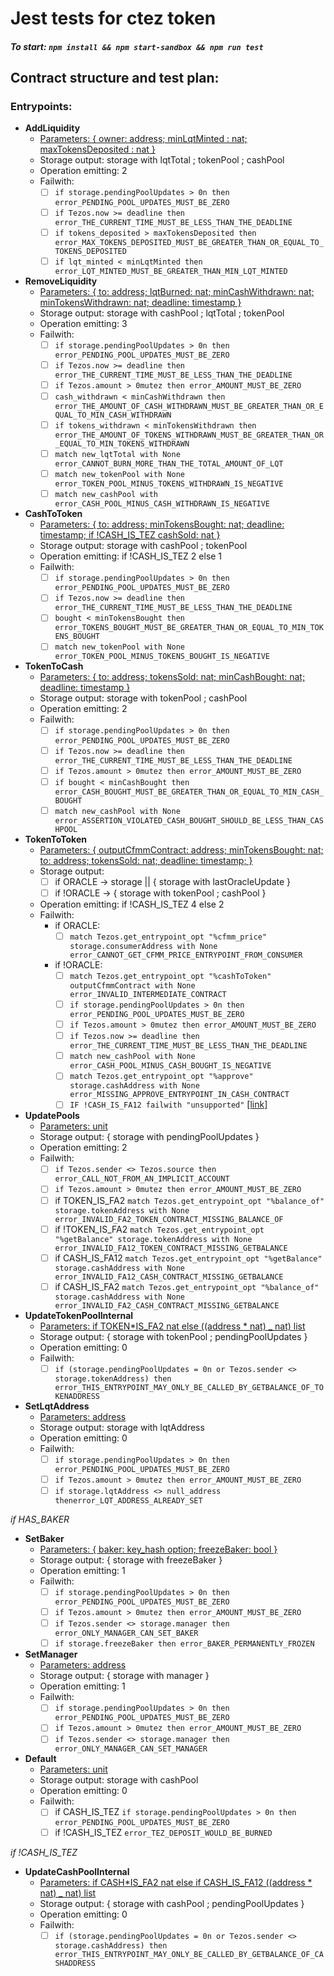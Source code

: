 # Jest tests for ctez token

##### To start: `npm install && npm start-sandbox && npm run test`

## Contract structure and test plan:

### Entrypoints:

- **AddLiquidity**
  - [Parameters: { owner: address; minLqtMinted : nat; maxTokensDeposited : nat }](https://github.com/murbard/ctez/blob/main/cfmm.mligo#L18)
  - Storage output: storage with lqtTotal ; tokenPool ; cashPool
  - Operation emitting: 2
  - Failwith:
    - [ ] `if storage.pendingPoolUpdates > 0n then error_PENDING_POOL_UPDATES_MUST_BE_ZERO`
    - [ ] `if Tezos.now >= deadline then error_THE_CURRENT_TIME_MUST_BE_LESS_THAN_THE_DEADLINE`
    - [ ] `if tokens_deposited > maxTokensDeposited then error_MAX_TOKENS_DEPOSITED_MUST_BE_GREATER_THAN_OR_EQUAL_TO_TOKENS_DEPOSITED`
    - [ ] `if lqt_minted < minLqtMinted then error_LQT_MINTED_MUST_BE_GREATER_THAN_MIN_LQT_MINTED`
- **RemoveLiquidity**
  - [Parameters: { to: address; lqtBurned: nat; minCashWithdrawn: nat; minTokensWithdrawn: nat; deadline: timestamp }](https://github.com/murbard/ctez/blob/main/cfmm.mligo#L29)
  - Storage output: storage with cashPool ; lqtTotal ; tokenPool
  - Operation emitting: 3
  - Failwith:
    - [ ] `if storage.pendingPoolUpdates > 0n then error_PENDING_POOL_UPDATES_MUST_BE_ZERO`
    - [ ] `if Tezos.now >= deadline then error_THE_CURRENT_TIME_MUST_BE_LESS_THAN_THE_DEADLINE`
    - [ ] `if Tezos.amount > 0mutez then error_AMOUNT_MUST_BE_ZERO`
    - [ ] `cash_withdrawn < minCashWithdrawn then error_THE_AMOUNT_OF_CASH_WITHDRAWN_MUST_BE_GREATER_THAN_OR_EQUAL_TO_MIN_CASH_WITHDRAWN`
    - [ ] `if tokens_withdrawn < minTokensWithdrawn then error_THE_AMOUNT_OF_TOKENS_WITHDRAWN_MUST_BE_GREATER_THAN_OR_EQUAL_TO_MIN_TOKENS_WITHDRAWN`
    - [ ] `match new_lqtTotal with None error_CANNOT_BURN_MORE_THAN_THE_TOTAL_AMOUNT_OF_LQT`
    - [ ] `match new_tokenPool with None error_TOKEN_POOL_MINUS_TOKENS_WITHDRAWN_IS_NEGATIVE`
    - [ ] `match new_cashPool with error_CASH_POOL_MINUS_CASH_WITHDRAWN_IS_NEGATIVE`
- **CashToToken**
  - [Parameters: { to: address; minTokensBought: nat; deadline: timestamp; if !CASH_IS_TEZ cashSold: nat }](https://github.com/murbard/ctez/blob/main/cfmm.mligo#L38)
  - Storage output: storage with cashPool ; tokenPool
  - Operation emitting: if !CASH_IS_TEZ 2 else 1
  - Failwith:
    - [ ] `if storage.pendingPoolUpdates > 0n then error_PENDING_POOL_UPDATES_MUST_BE_ZERO`
    - [ ] `if Tezos.now >= deadline then error_THE_CURRENT_TIME_MUST_BE_LESS_THAN_THE_DEADLINE`
    - [ ] `bought < minTokensBought then error_TOKENS_BOUGHT_MUST_BE_GREATER_THAN_OR_EQUAL_TO_MIN_TOKENS_BOUGHT`
    - [ ] `match new_tokenPool with None error_TOKEN_POOL_MINUS_TOKENS_BOUGHT_IS_NEGATIVE`
- **TokenToCash**
  - [Parameters: { to: address; tokensSold: nat; minCashBought: nat;
    deadline: timestamp }](https://github.com/murbard/ctez/blob/main/cfmm.mligo#L48)
  - Storage output: storage with tokenPool ; cashPool
  - Operation emitting: 2
  - Failwith:
    - [ ] `if storage.pendingPoolUpdates > 0n then error_PENDING_POOL_UPDATES_MUST_BE_ZERO`
    - [ ] `if Tezos.now >= deadline then error_THE_CURRENT_TIME_MUST_BE_LESS_THAN_THE_DEADLINE`
    - [ ] `if Tezos.amount > 0mutez then error_AMOUNT_MUST_BE_ZERO`
    - [ ] `if bought < minCashBought then error_CASH_BOUGHT_MUST_BE_GREATER_THAN_OR_EQUAL_TO_MIN_CASH_BOUGHT`
    - [ ] `match new_cashPool with None error_ASSERTION_VIOLATED_CASH_BOUGHT_SHOULD_BE_LESS_THAN_CASHPOOL`
- **TokenToToken**
  - [Parameters: { outputCfmmContract: address; minTokensBought: nat; to: address; tokensSold: nat; deadline: timestamp; }](https://github.com/murbard/ctez/blob/main/cfmm.mligo#L57)
  - Storage output:
    - [ ] if ORACLE -> storage || { storage with lastOracleUpdate }
    - [ ] if !ORACLE -> { storage with tokenPool ; cashPool }
  - Operation emitting: if !CASH_IS_TEZ 4 else 2
  - Failwith:
    - if ORACLE:
      - [ ] `match Tezos.get_entrypoint_opt "%cfmm_price" storage.consumerAddress with None error_CANNOT_GET_CFMM_PRICE_ENTRYPOINT_FROM_CONSUMER`
    - if !ORACLE:
      - [ ] `match Tezos.get_entrypoint_opt "%cashToToken" outputCfmmContract with None error_INVALID_INTERMEDIATE_CONTRACT`
      - [ ] `if storage.pendingPoolUpdates > 0n then error_PENDING_POOL_UPDATES_MUST_BE_ZERO`
      - [ ] `if Tezos.amount > 0mutez then error_AMOUNT_MUST_BE_ZERO`
      - [ ] `if Tezos.now >= deadline then error_THE_CURRENT_TIME_MUST_BE_LESS_THAN_THE_DEADLINE`
      - [ ] `match new_cashPool with None error_CASH_POOL_MINUS_CASH_BOUGHT_IS_NEGATIVE`
      - [ ] `match Tezos.get_entrypoint_opt "%approve" storage.cashAddress with None error_MISSING_APPROVE_ENTRYPOINT_IN_CASH_CONTRACT`
      - [ ] `IF !CASH_IS_FA12 failwith "unsupported"` [[link]](https://github.com/murbard/ctez/blob/main/cfmm.mligo#L665)
- **UpdatePools**
  - [Parameters: unit](https://github.com/murbard/ctez/blob/main/cfmm.mligo#L98)
  - Storage output: { storage with pendingPoolUpdates }
  - Operation emitting: 2
  - Failwith:
    - [ ] `if Tezos.sender <> Tezos.source then error_CALL_NOT_FROM_AN_IMPLICIT_ACCOUNT`
    - [ ] `if Tezos.amount > 0mutez then error_AMOUNT_MUST_BE_ZERO`
    - [ ] if TOKEN_IS_FA2 `match Tezos.get_entrypoint_opt "%balance_of" storage.tokenAddress with None error_INVALID_FA2_TOKEN_CONTRACT_MISSING_BALANCE_OF`
    - [ ] if !TOKEN_IS_FA2 `match Tezos.get_entrypoint_opt "%getBalance" storage.tokenAddress with None error_INVALID_FA12_TOKEN_CONTRACT_MISSING_GETBALANCE`
    - [ ] if CASH_IS_FA12 `match Tezos.get_entrypoint_opt "%getBalance" storage.cashAddress with None error_INVALID_FA12_CASH_CONTRACT_MISSING_GETBALANCE`
    - [ ] if CASH_IS_FA2 `match Tezos.get_entrypoint_opt "%balance_of" storage.cashAddress with None error_INVALID_FA2_CASH_CONTRACT_MISSING_GETBALANCE`
- **UpdateTokenPoolInternal**
  - [Parameters: if TOKEN*IS_FA2 nat else ((address * nat) \_ nat) list](https://)
  - Storage output: { storage with tokenPool ; pendingPoolUpdates }
  - Operation emitting: 0
  - Failwith:
    - [ ] `if (storage.pendingPoolUpdates = 0n or Tezos.sender <> storage.tokenAddress) then error_THIS_ENTRYPOINT_MAY_ONLY_BE_CALLED_BY_GETBALANCE_OF_TOKENADDRESS`
- **SetLqtAddress**
  - [Parameters: address](https://github.com/murbard/ctez/blob/main/cfmm.mligo#L108)
  - Storage output: storage with lqtAddress
  - Operation emitting: 0
  - Failwith:
    - [ ] `if storage.pendingPoolUpdates > 0n then error_PENDING_POOL_UPDATES_MUST_BE_ZERO`
    - [ ] `if Tezos.amount > 0mutez then error_AMOUNT_MUST_BE_ZERO`
    - [ ] `if storage.lqtAddress <> null_address thenerror_LQT_ADDRESS_ALREADY_SET`

_if HAS_BAKER_

- **SetBaker**
  - [Parameters: { baker: key_hash option; freezeBaker: bool }](https://github.com/murbard/ctez/blob/main/cfmm.mligo#L67)
  - Storage output: { storage with freezeBaker }
  - Operation emitting: 1
  - Failwith:
    - [ ] `if storage.pendingPoolUpdates > 0n then error_PENDING_POOL_UPDATES_MUST_BE_ZERO`
    - [ ] `if Tezos.amount > 0mutez then error_AMOUNT_MUST_BE_ZERO`
    - [ ] `if Tezos.sender <> storage.manager then error_ONLY_MANAGER_CAN_SET_BAKER`
    - [ ] `if storage.freezeBaker then error_BAKER_PERMANENTLY_FROZEN`
- **SetManager**
  - [Parameters: address](https://github.com/murbard/ctez/blob/main/cfmm.mligo#L102)
  - Storage output: { storage with manager }
  - Operation emitting: 1
  - Failwith:
    - [ ] `if storage.pendingPoolUpdates > 0n then error_PENDING_POOL_UPDATES_MUST_BE_ZERO`
    - [ ] `if Tezos.amount > 0mutez then error_AMOUNT_MUST_BE_ZERO`
    - [ ] `if Tezos.sender <> storage.manager then error_ONLY_MANAGER_CAN_SET_MANAGER`
- **Default**
  - [Parameters: unit](https://github.com/murbard/ctez/blob/main/cfmm.mligo#L103)
  - Storage output: storage with cashPool
  - Operation emitting: 0
  - Failwith:
    - [ ] if CASH_IS_TEZ `if storage.pendingPoolUpdates > 0n then error_PENDING_POOL_UPDATES_MUST_BE_ZERO`
    - [ ] if !CASH_IS_TEZ `error_TEZ_DEPOSIT_WOULD_BE_BURNED`

_if !CASH_IS_TEZ_

- **UpdateCashPoolInternal**
  - [Parameters: if CASH*IS_FA2 nat else if CASH_IS_FA12 ((address * nat) \_ nat) list](https://github.com/murbard/ctez/blob/main/cfmm.mligo#L84)
  - Storage output: { storage with cashPool ; pendingPoolUpdates }
  - Operation emitting: 0
  - Failwith:
    - [ ] `if (storage.pendingPoolUpdates = 0n or Tezos.sender <> storage.cashAddress) then error_THIS_ENTRYPOINT_MAY_ONLY_BE_CALLED_BY_GETBALANCE_OF_CASHADDRESS`
